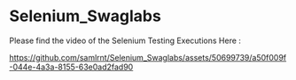 # Selenium_Swaglabs

Please find the video of the Selenium Testing Executions Here :

https://github.com/samlrnt/Selenium_Swaglabs/assets/50699739/a50f009f-044e-4a3a-8155-63e0ad2fad90

